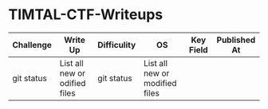 # TIMTAL-CTF-Writeups

| Challenge | Write Up | Difficulity | OS | Key Field | Published At |
| --- | --- | --- | --- | --- | --- |
| git status | List all new or odified files | git status | List all new or modified files |
